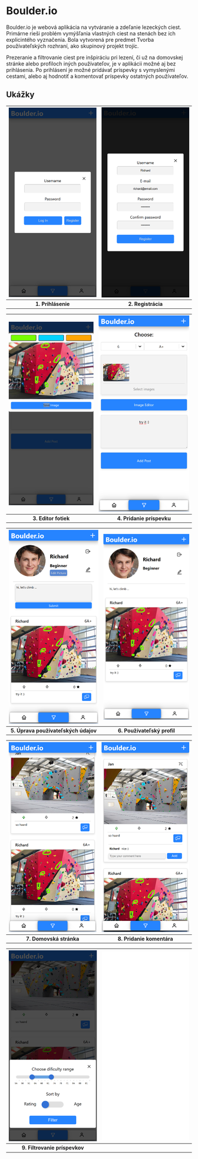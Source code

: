 # Boulder.io

Boulder.io je webová aplikácia na vytváranie a zdeľanie lezeckých ciest. Primárne rieši problém vymýšľania vlastných ciest na stenách bez ich explicintého vyznačenia. Bola vytvorená pre predmet Tvorba používateľských rozhraní, ako skupinový projekt trojíc.

Prezeranie a filtrovanie ciest pre inšpiráciu pri lezení, či už na domovskej stránke alebo profiloch iných používateľov, je v aplikácii možné aj bez prihlásenia. Po prihlásení je možné pridávať príspevky s vymyslenými cestami, alebo aj hodnotiť a komentovať príspevky ostatných používateľov.

## Ukážky

| ![Login](screenshots/1_login.png) | ![Registration](screenshots/2_registration.png) |
|:--:|:--:|
| **1. Prihlásenie** | **2. Registrácia** |

| ![Editor](screenshots/3_editor.png) | ![Add Route](screenshots/4_add_route.png) |
|:--:|:--:|
| **3. Editor fotiek** | **4. Pridanie príspevku** |

| ![Edit User](screenshots/5_edit_user.png) | ![User](screenshots/6_user.png) |
|:--:|:--:|
| **5. Úprava používateľských údajov** | **6. Používateľský profil** |

| ![Home](screenshots/7_home.png) | ![Comment](screenshots/8_comment.png) |
|:--:|:--:|
| **7. Domovská stránka** | **8. Pridanie komentára** |

| ![Filter](screenshots/9_filter.png) | ![](screenshots/empty.png) |
|:--:|:--:|
| **9. Filtrovanie príspevkov** |                     |
